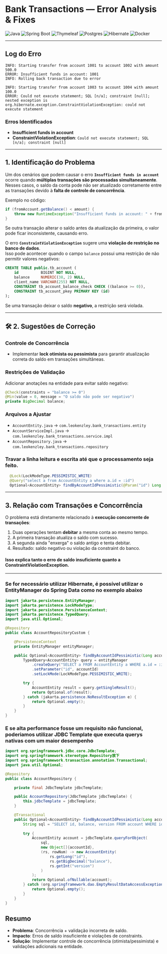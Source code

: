 # Bank Transactions — Error Analysis & Fixes

![Java](https://img.shields.io/badge/Java-21-orange?logo=java&logoColor=white)
![Spring Boot](https://img.shields.io/badge/Spring%20Boot-3.4-brightgreen?logo=springboot)
![Thymeleaf](https://img.shields.io/badge/Thymeleaf-Template%20Engine-brightgreen?logo=thymeleaf)
![Postgres](https://img.shields.io/badge/PostgreSQL-Database-blue?logo=postgresql)
![Hibernate](https://img.shields.io/badge/Hibernate-ORM-red?logo=hibernate)
![Docker](https://img.shields.io/badge/Docker-Container-blue?logo=docker)

---

## Log do Erro
```
INFO: Starting transfer from account 1001 to account 1002 with amount 500.0 
ERROR: Insufficient funds in account: 1001 
INFO: Rolling back transaction due to error 

INFO: Starting transfer from account 1003 to account 1004 with amount 100.0 
ERROR: Could not execute statement; SQL [n/a]; constraint [null]; 
nested exception is org.hibernate.exception.ConstraintViolationException: could not execute statement
```

### Erros Identificados
- **Insufficient funds in account**
- **ConstraintViolationException**: `Could not execute statement; SQL [n/a]; constraint [null]`

---

## 1. Identificação do Problema
Um dos cenários que podem causar o erro **`Insufficient funds in account`** ocorre quando **múltiplas transações são processadas simultaneamente**.  
Nesses casos, o saldo da conta pode não ser atualizado corretamente entre as transações devido à **falta de controle de concorrência**.

Exemplo no código:
```java
if (fromAccount.getBalance() < amount) {
    throw new RuntimeException("Insufficient funds in account: " + fromAccountId);
}
```
Se outra transação alterar o saldo antes da atualização da primeira, o valor pode ficar inconsistente, causando erro.

O erro **`ConstraintViolationException`** sugere uma **violação de restrição no banco de dados**.  
Isso pode acontecer quando o campo `balance` possui uma restrição de não permitir valores negativos:

```sql
CREATE TABLE public.tb_account (
    id          BIGINT NOT NULL,
    balance     NUMERIC(38, 2) NULL,
    client_name VARCHAR(255) NOT NULL,
    CONSTRAINT tb_account_balance_check CHECK ((balance >= 0)),
    CONSTRAINT tb_account_pkey PRIMARY KEY (id)
);
```

Se uma transação deixar o saldo **negativo**, a restrição será violada.

---

## 🛠️ 2. Sugestões de Correção

### Controle de Concorrência
- Implementar **lock otimista ou pessimista** para garantir atualização correta do saldo em transações simultâneas.

### Restrições de Validação
Adicionar anotações na entidade para evitar saldo negativo:
```java
@Check(constraints = "balance >= 0")
@Min(value = 0, message = "O saldo não pode ser negativo")
private BigDecimal balance;
```

### Arquivos a Ajustar
- `AccountEntity.java` → `com.leokenzley.bank_transactions.entity`
- `AccountServiceImpl.java` → `com.leokenzley.bank_transactions.service.impl`
- `AccountRepository.java` → `com.leokenzley.bank_transactions.repository`


### Travar a linha leitura e escrita até que o processamento seja feito.
```java
  @Lock(LockModeType.PESSIMISTIC_WRITE)
  @Query("select a from AccountEntity a where a.id = :id")
  Optional<AccountEntity> findByAccountIdPessimistic(@Param("id") Long accountId);
```
---

## 3. Relação com Transações e Concorrência
O problema está diretamente relacionado à **execução concorrente de transações**:

1. Duas operações tentam **debitar** a mesma conta ao mesmo tempo.
2. A primeira transação atualiza o saldo com sucesso.
3. A segunda ainda "enxerga" o saldo antigo e tenta debitar.
4. Resultado: saldo negativo ou violação da constraint do banco.

#### Isso explica tanto o erro de **saldo insuficiente** quanto a **ConstraintViolationException**.

---

### Se for necessário utilizar Hibernate, é possível utilizar o EntityManager do Spring Data como no exemplo abaixo

```java
import jakarta.persistence.EntityManager;
import jakarta.persistence.LockModeType;
import jakarta.persistence.PersistenceContext;
import jakarta.persistence.TypedQuery;
import java.util.Optional;

@Repository
public class AccountRepositoryCustom {

    @PersistenceContext
    private EntityManager entityManager;

    public Optional<AccountEntity> findByAccountIdPessimistic(Long accountId) {
        TypedQuery<AccountEntity> query = entityManager
            .createQuery("SELECT a FROM AccountEntity a WHERE a.id = :id", AccountEntity.class)
            .setParameter("id", accountId)
            .setLockMode(LockModeType.PESSIMISTIC_WRITE);

        try {
            AccountEntity result = query.getSingleResult();
            return Optional.of(result);
        } catch (jakarta.persistence.NoResultException e) {
            return Optional.empty();
        }
    }
}
````
### E se alta performance fosse um requisito não funcional, poderiamos utilizar JDBC Template que executa querys nativas com um maior desempenho

```java
import org.springframework.jdbc.core.JdbcTemplate;
import org.springframework.stereotype.Repository放下
import org.springframework.transaction.annotation.Transactional;
import java.util.Optional;

@Repository
public class AccountRepository {

    private final JdbcTemplate jdbcTemplate;

    public AccountRepository(JdbcTemplate jdbcTemplate) {
        this.jdbcTemplate = jdbcTemplate;
    }

    @Transactional
    public Optional<AccountEntity> findByAccountIdPessimistic(Long accountId) {
        String sql = "SELECT id, balance, version FROM account WHERE id = ? FOR UPDATE";
        
        try {
            AccountEntity account = jdbcTemplate.queryForObject(
                sql,
                new Object[]{accountId},
                (rs, rowNum) -> new AccountEntity(
                    rs.getLong("id"),
                    rs.getBigDecimal("balance"),
                    rs.getInt("version")
                )
            );
            return Optional.ofNullable(account);
        } catch (org.springframework.dao.EmptyResultDataAccessException e) {
            return Optional.empty();
        }
    }
}
```


## Resumo
- **Problema**: Concorrência + validação incorreta de saldo.
- **Impacto**: Erros de saldo insuficiente e violações de constraints.
- **Solução**: Implementar controle de concorrência (otimista/pessimista) e validações adicionais na entidade.
